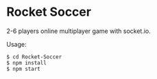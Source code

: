 # Rocket Soccer
2-6 players online multiplayer game with socket.io.

Usage:
```
$ cd Rocket-Soccer
$ npm install
$ npm start
```

